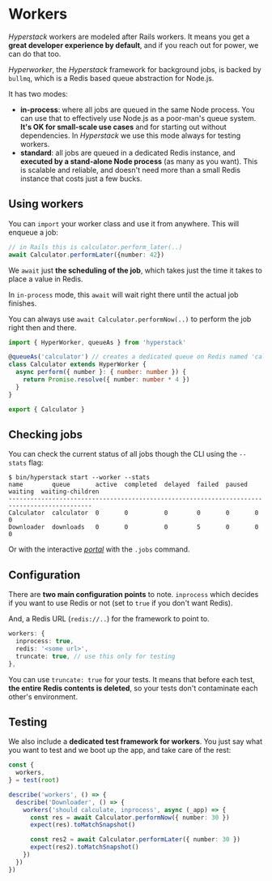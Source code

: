 # Workers

_Hyperstack_ workers are modeled after Rails workers. It means you get a **great developer experience by default**, and if you reach out for power, we can do that too.

_Hyperworker_, the _Hyperstack_ framework for background jobs, is backed by `bullmq`, which is a Redis based queue abstraction for Node.js.

It has two modes:

* **in-process**: where all jobs are queued in the same Node process. You can use that to effectively use Node.js as a poor-man's queue system. **It's OK for small-scale use cases** and for starting out without dependencies. In _Hyperstack_ we use this mode always for testing workers.
* **standard**: all jobs are queued in a dedicated Redis instance, and **executed by a stand-alone Node process** (as many as you want). This is scalable and reliable, and doesn't need more than a small Redis instance that costs just a few bucks.
 


## Using workers

You can `import` your worker class and use it from anywhere. This will enqueue a job:

```ts
// in Rails this is calculator.perform_later(..)
await Calculator.performLater({number: 42})
```

We `await` just **the scheduling of the job**, which takes just the time it takes to place a value in Redis.

In `in-process` mode, this `await` will wait right there until the actual job finishes. 

You can always use `await Calculator.performNow(..)` to perform the job right then and there.

```ts
import { HyperWorker, queueAs } from 'hyperstack'

@queueAs('calculator') // creates a dedicated queue on Redis named 'calculator'
class Calculator extends HyperWorker {
  async perform({ number }: { number: number }) {
    return Promise.resolve({ number: number * 4 })
  }
}

export { Calculator }
```

## Checking jobs

You can check the current status of all jobs though the CLI using the `--stats` flag:


```
$ bin/hyperstack start --worker --stats
name        queue       active  completed  delayed  failed  paused  waiting  waiting-children
---------------------------------------------------------------------------------------------
Calculator  calculator  0       0          0        0       0       0        0
Downloader  downloads   0       0          0        5       0       0        0
```

Or with the interactive [_portal_](../02_digging-deeper/03_portal.md) with the `.jobs` command.


## Configuration

There are **two main configuration points** to note. `inprocess` which decides if you want to use Redis or not (set to `true` if you don't want Redis).

And, a Redis URL (`redis://..`) for the framework to point to.


```ts
workers: {
  inprocess: true,
  redis: '<some url>',
  truncate: true, // use this only for testing
},
```

You can use `truncate: true` for your tests. It means that before each test, **the entire Redis contents is deleted**, so your tests don't contaminate each other's environment.


## Testing

We also include a **dedicated test framework for workers**. You just say what you want to test and we boot up the app, and take care of the rest:

```ts
const {
  workers,
} = test(root)

describe('workers', () => {
  describe('Downloader', () => {
    workers('should calculate, inprocess', async (_app) => {
      const res = await Calculator.performNow({ number: 30 })
      expect(res).toMatchSnapshot()

      const res2 = await Calculator.performLater({ number: 30 })
      expect(res2).toMatchSnapshot()
    })
  })
})
```
